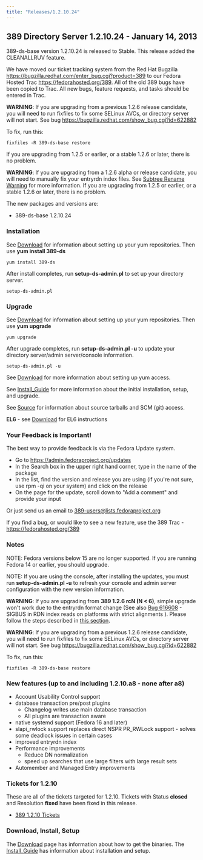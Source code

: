 ```yaml
---
title: "Releases/1.2.10.24"
---
```

389 Directory Server 1.2.10.24 - January 14, 2013
-------------------------------------------------

389-ds-base version 1.2.10.24 is released to Stable. This release added the CLEANALLRUV feature.

We have moved our ticket tracking system from the Red Hat Bugzilla [<https://bugzilla.redhat.com/enter_bug.cgi?product=389>](https://bugzilla.redhat.com/enter_bug.cgi?product=389) to our Fedora Hosted Trac [<https://fedorahosted.org/389>](https://fedorahosted.org/389). All of the old 389 bugs have been copied to Trac. All new bugs, feature requests, and tasks should be entered in Trac.

**WARNING**: If you are upgrading from a previous 1.2.6 release candidate, you will need to run fixfiles to fix some SELinux AVCs, or directory server will not start. See bug <https://bugzilla.redhat.com/show_bug.cgi?id=622882>

To fix, run this:

`fixfiles -R 389-ds-base restore`

If you are upgrading from 1.2.5 or earlier, or a stable 1.2.6 or later, there is no problem.

**WARNING**: If you are upgrading from a 1.2.6 alpha or release candidate, you will need to manually fix your entryrdn index files. See [Subtree Rename Warning](../design/subtree-rename.html#warning) for more information. If you are upgrading from 1.2.5 or earlier, or a stable 1.2.6 or later, there is no problem.

The new packages and versions are:

-   389-ds-base 1.2.10.24

### Installation

See [Download](../download.html) for information about setting up your yum repositories. Then use **yum install 389-ds**

`yum install 389-ds`

After install completes, run **setup-ds-admin.pl** to set up your directory server.

`setup-ds-admin.pl`

### Upgrade

See [Download](../download.html) for information about setting up your yum repositories. Then use **yum upgrade**

`yum upgrade`

After upgrade completes, run **setup-ds-admin.pl -u** to update your directory server/admin server/console information.

`setup-ds-admin.pl -u`

See [Download](../download.html) for more information about setting up yum access.

See [Install\_Guide](../legacy/install-guide.html) for more information about the initial installation, setup, and upgrade.

See [Source](../development/source.html) for information about source tarballs and SCM (git) access.

**EL6** - see [Download](../download.html) for EL6 instructions

### Your Feedback is Important!

The best way to provide feedback is via the Fedora Update system.

-   Go to <https://admin.fedoraproject.org/updates>
-   In the Search box in the upper right hand corner, type in the name of the package
-   In the list, find the version and release you are using (if you're not sure, use rpm -qi <package name> on your system) and click on the release
-   On the page for the update, scroll down to "Add a comment" and provide your input

Or just send us an email to 389-users@lists.fedoraproject.org

If you find a bug, or would like to see a new feature, use the 389 Trac - [<https://fedorahosted.org/389>](https://fedorahosted.org/389)

### Notes

NOTE: Fedora versions below 15 are no longer supported. If you are running Fedora 14 or earlier, you should upgrade.

NOTE: If you are using the console, after installing the updates, you must run **setup-ds-admin.pl -u** to refresh your console and admin server configuration with the new version information.

**WARNING**: If you are upgrading from **389 1.2.6 rcN (N \< 6)**, simple upgrade won't work due to the entryrdn format change (See also [Bug 616608](https://bugzilla.redhat.com/show_bug.cgi?id=616608) - SIGBUS in RDN index reads on platforms with strict alignments ). Please follow the steps described in [this section](../design/subtree-rename.html#warning).

**WARNING**: If you are upgrading from a previous 1.2.6 release candidate, you will need to run fixfiles to fix some SELinux AVCs, or directory server will not start. See bug <https://bugzilla.redhat.com/show_bug.cgi?id=622882>

To fix, run this:

`fixfiles -R 389-ds-base restore`

### New features (up to and including 1.2.10.a8 - none after a8)

-   Account Usability Control support
-   database transaction pre/post plugins
    -   Changelog writes use main database transaction
    -   All plugins are transaction aware
-   native systemd support (Fedora 16 and later)
-   slapi\_rwlock support replaces direct NSPR PR\_RWLock support - solves some deadlock issues in certain cases
-   improved entryrdn index
-   Performance improvements
    -   Reduce DN normalization
    -   speed up searches that use large filters with large result sets
-   Automember and Managed Entry improvements

### Tickets for 1.2.10

These are all of the tickets targeted for 1.2.10. Tickets with Status **closed** and Resolution **fixed** have been fixed in this release.

-   [389 1.2.10 Tickets](https://fedorahosted.org/389/report/12)

### Download, Install, Setup

The [Download](../download.html) page has information about how to get the binaries. The [Install\_Guide](../legacy/install-guide.html) has information about installation and setup.
